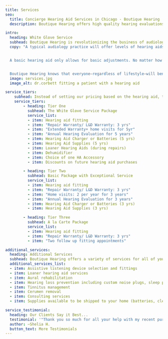 ```yaml
---
title: Services
seo:
  title: Concierge Hearing Aid Services in Chicago - Boutique Hearing
  description: Boutique Hearing offers high quality hearing evaluations, customized, precise hearing aid fittings and service packages that best fits your needs.

intro: 
  heading: White Glove Service
  subhead: Boutique Hearing is revolutionizing the business of audiology. We are re-imaging not only the process of hearing aid fittings but also restructuring how they are purchased.
  copy: "A typical audiology practice will offer levels of hearing aids: entry-level, mid-level and high-end. The price you pay is based on the hearing aid you select. Seems to make sense, right? What if you knew that despite what instrument you selected you are paying for the same follow-up services. Why does this matter?


  A basic hearing aid only allows for basic adjustments. No matter how many times you go back for adjustments, the sound is going to be the same. A high-end instrument has 20+ frequencies that can be adjusted, several background noise management features and options for additional programs. What this means is the person who purchased a basic hearing aid spent money on adjustment services they will never use. 


  Boutique Hearing knows that everyone—regardless of lifestyle—will benefit from high-end instruments. Our goal is to not just bring hearing to everyone, but to bring quality hearing to everyone. Because of this, we are restructuring how hearing aid are priced."
  image: services.jpg
  image_alt: dr.corbett fitting a patient with a hearing aid

service_tiers:
    subhead: Instead of setting our pricing based on the hearing aid, the price is based on the service tier that best fits your needs. You only pay for the services you require.
    service_tiers:
        - heading: Tier One
          subhead: The White Glove Service Package
          service_list: 
          - item: Hearing aid fitting
          - item: "Repair Warranty/ L&D Warranty: 3 yrs"
          - item: "Extended Warranty+ home visits for 5yr"
          - item: "Annual Hearing Evaluation for 5 years"
          - item: Hearing Aid Charger or Batteries (5 yrs)
          - item: Hearing Aid Supplies (5 yrs)
          - item: Loaner Hearing Aids (during repairs)
          - item: Dehumidifier
          - item: Choice of one HA Accessory
          - item: Discounts on future hearing aid purchases

        - heading: Tier Two
          subhead: Basic Package with Exceptional Service
          service_list: 
          - item: Hearing aid fitting
          - item: "Repair Warranty/ L&D Warranty: 3 yrs"
          - item: "Home visits: 2 per year for 3 years"
          - item: "Annual Hearing Evaluation for 3 years"
          - item: Hearing Aid Charger or Batteries (3 yrs)
          - item: Hearing Aid Supplies (3 yrs)

        - heading: Tier Three
          subhead: A la Carte Package
          service_list: 
          - item: Hearing aid fitting
          - item: "Repair Warranty/ L&D Warranty: 3 yrs"
          - item: "Two follow up fitting appointments"

additional_services:
  heading: Additional Services
  subhead: Boutique Hearing offers a variety of services for all of your hearing needs. Below is a list of our additional services.
  additional_services_list:
  - item: Assistive listening device selection and fittings
  - item: Loaner hearing aid services
  - item: Aural rehabilitation
  - item: Hearing loss prevention including custom noise plugs, sleep plugs, musician ear plugs, in-ear monitors and swim plugs
  - item: Tinnitus management
  - item: Cerumen removal
  - item: Consulting services
  - item: Supplies available to be shipped to your home (batteries, cleaning tools, wax traps, etc.)

service_testimonial:
  heading: Our Clients Say it Best...
  testimonial: '"Thank you so much for all your help with my recent purchase of new hearing aids. I appreciated your perseverance as we got the new aids to really improve my hearing. It is always a pleasure to work with you."'
  author: —Shelia H.
  button_text: More Testimonials
---
```

